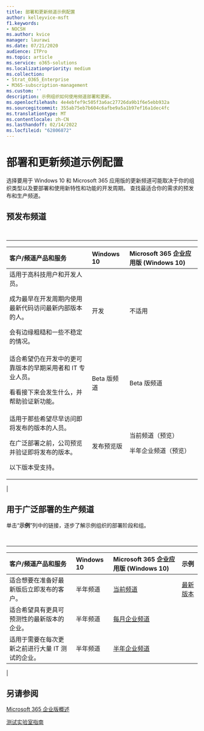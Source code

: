 ```yaml
---
title: 部署和更新频道示例配置
author: kelleyvice-msft
f1.keywords:
- NOCSH
ms.author: kvice
manager: laurawi
ms.date: 07/21/2020
audience: ITPro
ms.topic: article
ms.service: o365-solutions
ms.localizationpriority: medium
ms.collection:
- Strat_O365_Enterprise
- M365-subscription-management
ms.custom: ''
description: 示例组织如何使用频道部署和更新。
ms.openlocfilehash: 4e4ebfef9c505f3a6ac27726da9b1f6e5ebb932a
ms.sourcegitcommit: 355ab75eb7b604c6afbe9a5a1b97ef16a1dec4fc
ms.translationtype: MT
ms.contentlocale: zh-CN
ms.lasthandoff: 02/14/2022
ms.locfileid: "62806872"
---
```

# <a name="deployment-and-update-channel-example-configurations"></a>部署和更新频道示例配置

选择要用于 Windows 10 和 Microsoft 365 应用版的更新频道可能取决于你的组织类型以及要部署和使用新特性和功能的开发周期。 查找最适合你的需求的预发布和生产频道。

## <a name="pre-release-channels"></a>预发布频道

<br>

****

|客户/频道产品和服务|Windows 10|Microsoft 365 企业应用版 (Windows 10)|
|:-------|:-------|:-----|
|适用于高科技用户和开发人员。 <p> 成为最早在开发周期内使用最新代码访问最新内部版本的人。 <p> 会有边缘粗糙和一些不稳定的情况。|开发|不适用|
|适合希望仍在开发中的更可靠版本的早期采用者和 IT 专业人员。 <p> 看看接下来会发生什么，并帮助验证新功能。|Beta 版频道|Beta 版频道|
|适用于那些希望尽早访问即将发布的版本的人员。 <p> 在广泛部署之前，公司预览并验证即将发布的版本。 <p> 以下版本受支持。|发布预览版|当前频道（预览） <p> 半年企业频道（预览）|
|

## <a name="production-channels-for-broad-deployment"></a>用于广泛部署的生产频道

单击“**示例**”列中的链接，逐步了解示例组织的部署阶段和组。

<br>

****

|客户/频道产品和服务|Windows 10|Microsoft 365 企业应用版 (Windows 10)|示例|
|:-------|:-------|:-----|:-------|
|适合想要在准备好最新版后立即发布的客户。|半年频道|[当前频道](/deployoffice/overview-update-channels#current-channel-overview)|[最新版本](deploy-update-channels-examples-rapid-deploy.md)|
|适合希望具有更具可预测性的最新版本的企业。|半年频道|[每月企业频道](/deployoffice/overview-update-channels#monthly-enterprise-channel-overview)||
|适用于需要在每次更新之前进行大量 IT 测试的企业。|半年频道|[半年企业频道](/deployoffice/overview-update-channels#semi-annual-enterprise-channel-overview)||
|

## <a name="see-also"></a>另请参阅

[Microsoft 365 企业版概述](microsoft-365-overview.md)

[测试实验室指南](m365-enterprise-test-lab-guides.md)